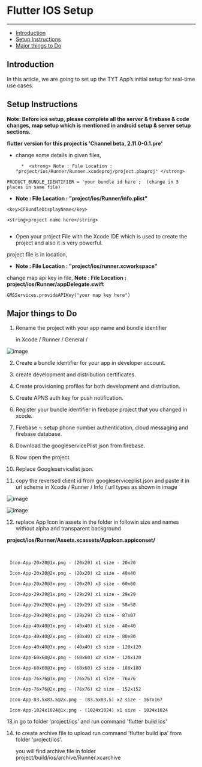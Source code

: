# Flutter IOS Setup

---

- [Introduction](#section-1)
- [Setup Instructions](#section-2)
- [Major things to Do](#section-3)



<a name="section-1"></a>
## Introduction
In this article, we are going to set up the TYT App’s initial setup for real-time use cases. 

<a name="section-2"></a>
## Setup Instructions

<strong> Note: Before ios setup, please complete all the server & firebase & code changes, map setup which is mentioned in android setup & server setup sections. </strong>

<strong> flutter version for this project is 'Channel beta, 2.11.0-0.1.pre'</strong>


* change some details in given files,

        *  <strong> Note : File Location : "project/ios/Runner/Runner.xcodeproj/project.pbxproj" </strong>

```flutter
PRODUCT_BUNDLE_IDENTIFIER = 'your bundle id here';  (change in 3 places in same file)
```

*  <strong> Note : File Location : "project/ios/Runner/info.plist" </strong>

```flutter
<key>CFBundleDisplayName</key>

<string>project name here</string>


```

* Open your project File with the Xcode IDE which is used to create the project and also it is very powerful.


project file is in location, 

*  <strong> Note : File Location : "project/ios/runner.xcworkspace" </strong>

change map api key in file, <strong> Note : File Location :  project/ios/Runner/appDelegate.swift </strong>

```flutter
GMSServices.provideAPIKey("your map key here")

```
<a name="section-3"></a>
## Major things to Do 

1. Rename the project with your app name and bundle identifier

    in Xcode / Runner / General /

![image](../../images/flutter-doc/rename-project.png)


2. Create a bundle identifier for your app in developer account.


3. create development and distribution certificates.


4. Create provisioning profiles for both development and distribution.


5. Create APNS auth key for push notification.


6. Register your bundle identifier in firebase project that you changed in xcode.


7. Firebase -: setup phone number authentication, cloud messaging and firebase database.


8. Download the googleservicePlist json from firebase.


9. Now open the project.


10. Replace Googleservicelist json.


11. copy the reversed client id from googleserviceplist.json and paste it in url scheme in Xcode / Runner / Info / url types as shown in image

![image](../../images/flutter-doc/copy-google-info-id.png)

![image](../../images/flutter-doc/configure-google-info.png)


12. replace App Icon in assets in the folder in followin size and names without alpha and transparent background


<strong>  project/ios/Runner/Assets.xcassets/AppIcon.appiconset/ </strong>

<br>
  
   	 Icon-App-20x20@1x.png - (20x20) x1 size - 20x20

     Icon-App-20x20@2x.png - (20x20) x2 size - 40x40

     Icon-App-20x20@3x.png - (20x20) x3 size - 60x60

     Icon-App-29x29@1x.png - (29x29) x1 size - 29x29

     Icon-App-29x29@2x.png - (29x29) x2 size - 58x58

     Icon-App-29x29@3x.png - (29x29) x3 size - 87x87

     Icon-App-40x40@1x.png - (40x40) x1 size - 40x40

     Icon-App-40x40@2x.png - (40x40) x2 size - 80x80

     Icon-App-40x40@3x.png - (40x40) x3 size - 120x120

     Icon-App-60x60@2x.png - (60x60) x2 size - 120x120

     Icon-App-60x60@3x.png - (60x60) x3 size - 180x180

     Icon-App-76x76@1x.png - (76x76) x1 size - 76x76

     Icon-App-76x76@2x.png - (76x76) x2 size - 152x152

     Icon-App-83.5x83.5@2x.png - (83.5x83.5) x2 size - 167x167

     Icon-App-1024x1024@1x.png - (1024x1024) x1 size - 1024x1024


13.in go to folder 'project/ios' and run command 'flutter build ios'


14. to create archive file to upload run command 'flutter build ipa' from folder 'project/ios'.

     

      you will find archive file in folder project/build/ios/archive/Runner.xcarchive





